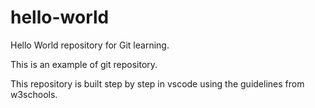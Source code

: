 # hello-world
<p>Hello World repository for Git learning.</p>
<p>This is an example of git repository.</p>


<p>This repository is built step by step in vscode using the guidelines from w3schools.</p>
